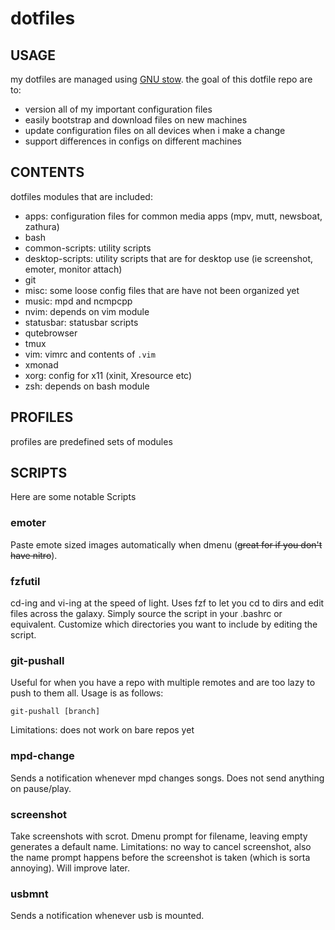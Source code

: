 # dotfiles

## USAGE

my dotfiles are managed using [GNU stow](https://www.gnu.org/software/stow/).
the goal of this dotfile repo are to:
- version all of my important configuration files
- easily bootstrap and download files on new machines
- update configuration files on all devices when i make a change
- support differences in configs on different machines

## CONTENTS

dotfiles modules that are included:
- apps: configuration files for common media apps (mpv, mutt, newsboat,  zathura)
- bash
- common-scripts: utility scripts
- desktop-scripts: utility scripts that are for desktop use (ie screenshot, emoter, monitor attach)
- git
- misc: some loose config files that are have not been organized yet
- music: mpd and ncmpcpp
- nvim: depends on vim module
- statusbar: statusbar scripts
- qutebrowser
- tmux
- vim: vimrc and contents of `.vim`
- xmonad
- xorg: config for x11 (xinit, Xresource etc)
- zsh: depends on bash module

## PROFILES

profiles are predefined sets of modules 

## SCRIPTS

Here are some notable Scripts

### emoter
Paste emote sized images automatically when dmenu (~~great for if you don't have nitro~~).

### fzfutil
cd-ing and vi-ing at the speed of light. Uses fzf to let you cd to dirs and edit files across the galaxy.
Simply source the script in your .bashrc or equivalent. 
Customize which directories you want to include by editing the script.

### git-pushall
Useful for when you have a repo with multiple remotes and are too lazy to push to them all.
Usage is as follows:
```
git-pushall [branch]
```
Limitations: does not work on bare repos yet

### mpd-change
Sends a notification whenever mpd changes songs. Does not send anything on pause/play.

### screenshot
Take screenshots with scrot. Dmenu prompt for filename, leaving empty generates a default name.
Limitations: no way to cancel screenshot, also the name prompt happens before the screenshot is taken (which is sorta annoying).
Will improve later.

### usbmnt
Sends a notification whenever usb is mounted.

